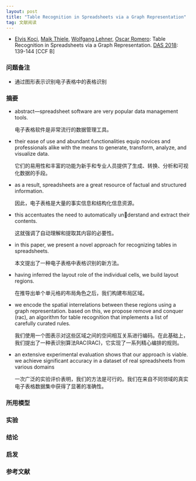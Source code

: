 ```yaml
---
layout: post
title: "Table Recognition in Spreadsheets via a Graph Representation"
tag: 文献阅读
---
```


- [Elvis Koci](https://dblp.uni-trier.de/pers/hd/k/Koci:Elvis), [Maik Thiele](https://dblp.uni-trier.de/pers/hd/t/Thiele:Maik), [Wolfgang Lehner](https://dblp.uni-trier.de/pers/hd/l/Lehner:Wolfgang), [Oscar Romero](https://dblp.uni-trier.de/pers/hd/r/Romero_0001:Oscar):
  Table Recognition in Spreadsheets via a Graph Representation. [DAS 2018](https://dblp.uni-trier.de/db/conf/das/das2018.html#KociTL018): 139-144 [CCF B]

### 问题备注

- 通过图形表示识别电子表格中的表格识别

### 摘要

- abstract—spreadsheet software are very popular data management tools.

  电子表格软件是非常流行的数据管理工具。

- their ease of use and abundant functionalities equip novices and professionals alike with the means to generate, transform, analyze, and visualize data.

  它们的易用性和丰富的功能为新手和专业人员提供了生成、转换、分析和可视化数据的手段。

- as a result, spreadsheets are a great resource of factual and structured information.

  因此，电子表格是大量的事实信息和结构化信息资源。

- this accentuates the need to automatically understand and extract their contents.

  这就强调了自动理解和提取其内容的必要性。

- in this paper, we present a novel approach for recognizing tables in spreadsheets.

  本文提出了一种电子表格中表格识别的新方法。

- having inferred the layout role of the individual cells, we build layout regions.

  在推导出单个单元格的布局角色之后，我们构建布局区域。

- we encode the spatial interrelations between these regions using a graph representation. based on this, we propose remove and conquer (rac), an algorithm for table recognition that implements a list of carefully curated rules.

  我们使用一个图表示对这些区域之间的空间相互关系进行编码。在此基础上，我们提出了一种表识别算法RAC(RAC)，它实现了一系列精心编排的规则。

- an extensive experimental evaluation shows that our approach is viable. we achieve significant accuracy in a dataset of real spreadsheets from various domains

  一次广泛的实验评价表明，我们的方法是可行的。我们在来自不同领域的真实电子表格数据集中获得了显著的准确性。

### 所用模型





### 实验





### 结论





### 启发





### 参考文献







